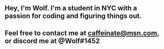 ## Hey, I'm Wolf. I'm a student in NYC with a passion for coding and figuring things out.
## Feel free to contact me at caffeinate@msn.com, or discord me at @Wolf#1452
